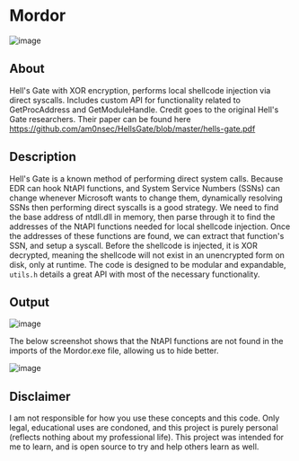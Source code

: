 # Mordor
![image](https://github.com/D3cl4n/Mordor/blob/master/mordor.jpg)

## About
Hell's Gate with XOR encryption, performs local shellcode injection via direct syscalls. Includes custom API for functionality related to GetProcAddress and GetModuleHandle. Credit goes to the original Hell's Gate researchers. Their paper can be found here https://github.com/am0nsec/HellsGate/blob/master/hells-gate.pdf 

## Description
Hell's Gate is a known method of performing direct system calls. Because EDR can hook NtAPI functions, and System Service Numbers (SSNs) can change whenever Microsoft wants to change them, dynamically resolving SSNs then performing direct syscalls is a good strategy. We need to find the base address of ntdll.dll in memory, then parse through it to find the addresses of the NtAPI functions needed for local shellcode injection. Once the addresses of these functions are found, we can extract that function's SSN, and setup a syscall. Before the shellcode is injected, it is XOR decrypted, meaning the shellcode will not exist in an unencrypted form on disk, only at runtime. The code is designed to be modular and expandable, `utils.h` details a great API with most of the necessary functionality. 

## Output
![image](https://github.com/D3cl4n/Mordor/blob/master/output.png)

The below screenshot shows that the NtAPI functions are not found in the imports of the Mordor.exe file, allowing us to hide better. 

![image](https://github.com/D3cl4n/Mordor/blob/master/output1.png)

## Disclaimer
I am not responsible for how you use these concepts and this code. Only legal, educational uses are condoned, and this project is purely personal (reflects nothing about my professional life). This project was intended for me to learn, and is open source to try and help others learn as well. 
